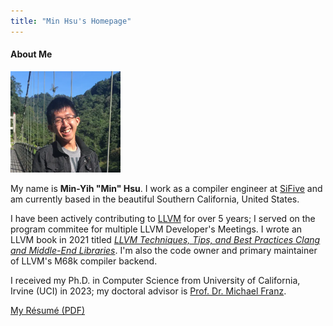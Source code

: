 ```yaml
---
title: "Min Hsu's Homepage"
---
```


#### About Me
<img src="/images/formal2-tiny.webp" alt="profile pic" style="width: 35%"/>

My name is **Min-Yih "Min" Hsu**. I work as a compiler engineer at [SiFive](https://www.sifive.com/) and am currently based in the beautiful Southern California, United States.

I have been actively contributing to [LLVM](https://llvm.org) for over 5 years; I served on the program commitee for multiple LLVM Developer's Meetings.
I wrote an LLVM book in 2021 titled [_LLVM Techniques, Tips, and Best Practices Clang and Middle-End Libraries_](https://a.co/d/0AXkEdI).
I'm also the code owner and primary maintainer of LLVM's M68k compiler backend.

I received my Ph.D. in Computer Science from University of California, Irvine (UCI) in 2023; my doctoral advisor is [Prof. Dr. Michael Franz](https://www.michaelfranz.com/).


<a class="button" href="/cv-resume.pdf" target="_blank">My Résumé (PDF)</a>